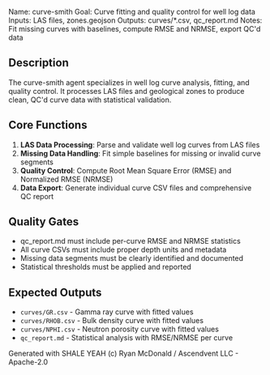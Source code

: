 Name: curve-smith
Goal: Curve fitting and quality control for well log data
Inputs: LAS files, zones.geojson
Outputs: curves/*.csv, qc_report.md
Notes: Fit missing curves with baselines, compute RMSE and NRMSE, export QC'd data

## Description

The curve-smith agent specializes in well log curve analysis, fitting, and quality control. It processes LAS files and geological zones to produce clean, QC'd curve data with statistical validation.

## Core Functions

1. **LAS Data Processing**: Parse and validate well log curves from LAS files
2. **Missing Data Handling**: Fit simple baselines for missing or invalid curve segments  
3. **Quality Control**: Compute Root Mean Square Error (RMSE) and Normalized RMSE (NRMSE)
4. **Data Export**: Generate individual curve CSV files and comprehensive QC report

## Quality Gates

- qc_report.md must include per-curve RMSE and NRMSE statistics
- All curve CSVs must include proper depth units and metadata
- Missing data segments must be clearly identified and documented
- Statistical thresholds must be applied and reported

## Expected Outputs

- `curves/GR.csv` - Gamma ray curve with fitted values
- `curves/RHOB.csv` - Bulk density curve with fitted values  
- `curves/NPHI.csv` - Neutron porosity curve with fitted values
- `qc_report.md` - Statistical analysis with RMSE/NRMSE per curve

Generated with SHALE YEAH (c) Ryan McDonald / Ascendvent LLC - Apache-2.0